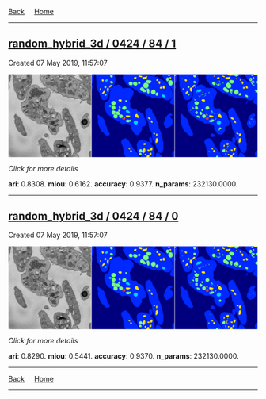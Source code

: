 
[Back](..)&nbsp;&nbsp;&nbsp;&nbsp;&nbsp;[Home](https://leapmanlab.github.io/snapshots)

---

<div class="summary"><a href="1"><h2>random_hybrid_3d / 0424 / 84 / 1</h2></a><p>Created 07 May 2019, 11:57:07
</p><a href="1"><img src="1/media/summary.png" align="center"></a><p>
<i>Click for more details</i>
</p></div>

**ari**: 0.8308. **miou**: 0.6162. **accuracy**: 0.9377. **n_params**: 232130.0000. 

---

<div class="summary"><a href="0"><h2>random_hybrid_3d / 0424 / 84 / 0</h2></a><p>Created 07 May 2019, 11:57:07
</p><a href="0"><img src="0/media/summary.png" align="center"></a><p>
<i>Click for more details</i>
</p></div>

**ari**: 0.8290. **miou**: 0.5441. **accuracy**: 0.9370. **n_params**: 232130.0000. 

---

[Back](..)&nbsp;&nbsp;&nbsp;&nbsp;&nbsp;[Home](https://leapmanlab.github.io/snapshots)

---